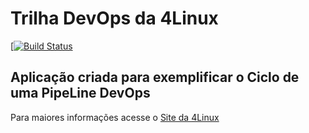 # Trilha DevOps da 4Linux

<!-- Altere a Flag abaixo com sua URL do Travis -->
[[![Build Status](https://travis-ci.org/marcos-rodrigues12/DevOpsLab-HelloWorld.svg?branch=master)](https://travis-ci.org/marcos-rodrigues12/DevOpsLab-HelloWorld)

## Aplicação criada para exemplificar o Ciclo de uma PipeLine DevOps


Para maiores informações acesse o [Site da 4Linux](https://www.4linux.com.br/cursos/devops)
